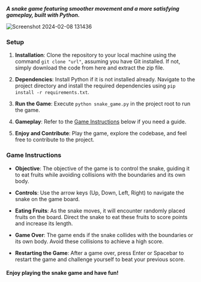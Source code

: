 _**A snake game featuring smoother movement and a more satisfying gameplay, built with Python.**_

![Screenshot 2024-02-08 131436](https://github.com/dhyan-s/snake-game/assets/106443221/f12f1f68-8c36-4caa-85e0-a55f9bd921a4)


 
### Setup
1. **Installation**: Clone the repository to your local machine using the command `git clone "url"`, assuming you have Git installed. If not, simply download the code from here and extract the zip file.

2. **Dependencies**: Install Python if it is not installed already. Navigate to the project directory and install the required dependencies using `pip install -r requirements.txt`.

3. **Run the Game**: Execute `python snake_game.py` in the project root to run the game.

4. **Gameplay**: Refer to the [Game Instructions](#game-instructions) below if you need a guide.
5. **Enjoy and Contribute**: Play the game, explore the codebase, and feel free to contribute to the project.


### Game Instructions
- **Objective**: The objective of the game is to control the snake, guiding it to eat fruits while avoiding collisions with the boundaries and its own body.

- **Controls**: Use the arrow keys (Up, Down, Left, Right) to navigate the snake on the game board.

- **Eating Fruits**: As the snake moves, it will encounter randomly placed fruits on the board. Direct the snake to eat these fruits to score points and increase its length.

- **Game Over**: The game ends if the snake collides with the boundaries or its own body. Avoid these collisions to achieve a high score.

- **Restarting the Game**: After a game over, press Enter or Spacebar to restart the game and challenge yourself to beat your previous score.

#### Enjoy playing the snake game and have fun!
